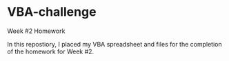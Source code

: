 # VBA-challenge
Week #2 Homework

In this repostiory, I placed my VBA spreadsheet and files for the completion of the homework for Week #2.
